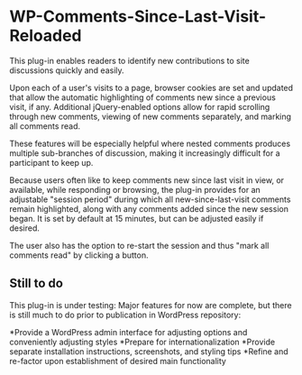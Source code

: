 # WP-Comments-Since-Last-Visit-Reloaded
This plug-in enables readers to identify new contributions to site discussions quickly and easily. 

Upon each of a user's visits to a page, browser cookies are set and updated that allow the automatic highlighting of comments new since a previous visit, if any. Additional jQuery-enabled options allow for rapid scrolling through new comments, viewing of new comments separately, and marking all comments read. 

These features will be especially helpful where nested comments produces multiple sub-branches of discussion, making it increasingly difficult for a participant to keep up.

Because users often like to keep comments new since last visit in view, or available, while responding or browsing, the plug-in provides for an adjustable "session period" during which all new-since-last-visit comments remain highlighted, along with any comments added since the new session began. It is set by default at 15 minutes, but can be adjusted easily if desired. 

The user also has the option to re-start the session and thus "mark all comments read" by clicking a button.

## Still to do

This plug-in is under testing: Major features for now are complete, but there is still much to do prior to publication in WordPress repository:

*Provide a WordPress admin interface for adjusting options and conveniently adjusting styles
*Prepare for internationalization
*Provide separate installation instructions, screenshots, and styling tips
*Refine and re-factor upon establishment of desired main functionality  





